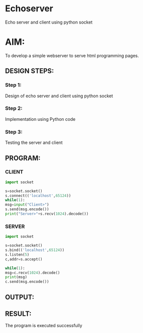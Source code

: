 # Echoserver
Echo server and client using python socket

# AIM:

To develop a simple webserver to serve html programming pages.

## DESIGN STEPS:

### Step 1:

Design of echo server and client using python socket

### Step 2:

Implementation using Python code

### Step 3:

Testing the server and client 

## PROGRAM:
### CLIENT
```py
import socket

s=socket.socket()
s.connect(('localhost',65124))
while(1):
msg=input("Client>")
s.send(msg.encode())
print("Server>"+s.recv(1024).decode())
```

### SERVER
```py
import socket

s=socket.socket()
s.bind(('localhost',65124))
s.listen(5)
c,addr=s.accept()

while(1):
msg=c.recv(1024).decode()
print(msg)
c.send(msg.encode())
```

## OUTPUT:

## RESULT:
The program is executed successfully
